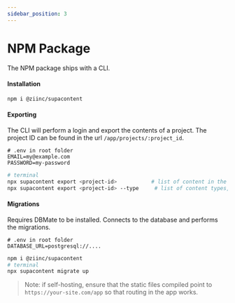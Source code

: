 ```yaml
---
sidebar_position: 3
---
```


# NPM Package

The NPM package ships with a CLI.
#### Installation

```bash
npm i @ziinc/supacontent
```

#### Exporting

The CLI will perform a login and export the contents of a project. The project ID can be found in the url `/app/projects/:project_id`.

```
# .env in root folder
EMAIL=my@example.com
PASSWORD=my-password
```

```bash
# terminal
npx supacontent export <project-id>           # list of content in the project
npx supacontent export <project-id> --type     # list of content types, with embeded content under the content key.
```

#### Migrations

Requires DBMate to be installed. Connects to the database and performs the migrations.

```
# .env in root folder
DATABASE_URL=postgresql://....
```

```bash
npm i @ziinc/supacontent
# terminal
npx supacontent migrate up
```

> Note: if self-hosting, ensure that the static files compiled point to `https://your-site.com/app` so that routing in the app works.
